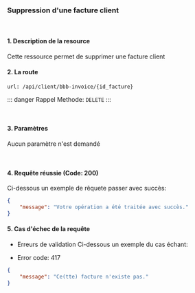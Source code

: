 <meta charset="utf-8"/>

### Suppression d'une facture client

<br />

#### 1. Description de la resource

Cette ressource permet de supprimer une facture client

#### 2. La route
```
url: /api/client/bbb-invoice/{id_facture}
```

::: danger Rappel
Methode:  `DELETE`
:::

<br />

#### 3. Paramètres

Aucun paramètre n'est demandé

<br />

#### 4. Requête réussie (Code: 200)

Ci-dessous un exemple de rêquete passer avec succès:

``` JSON
{
    "message": "Votre opération a été traitée avec succès."
}
```

#### 5. Cas d'échec de la requête
- Erreurs de validation
Ci-dessous un exemple du cas échant:

-  Error code: 417
```json
{
    "message": "Ce(tte) facture n'existe pas."
}
```
